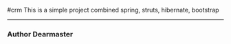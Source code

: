 #crm
This is a simple project combined spring, struts, hibernate, bootstrap
****
###             Author Dearmaster
